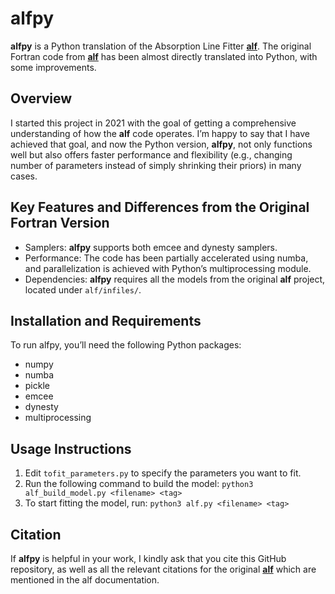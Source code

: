 # alfpy
__alfpy__ is a Python translation of the Absorption Line Fitter [__alf__](https://github.com/cconroy20/alf/tree/master/src). The original Fortran code from [__alf__](https://github.com/cconroy20/alf/tree/master/src) has been almost directly translated into Python, with some improvements.

## Overview
I started this project in 2021 with the goal of getting a comprehensive understanding of how the __alf__ code operates. I’m happy to say that I have achieved that goal, and now the Python version, __alfpy__, not only functions well but also offers faster performance and flexibility (e.g., changing number of parameters instead of simply shrinking their priors) in many cases.

## Key Features and Differences from the Original Fortran Version
- Samplers: __alfpy__ supports both emcee and dynesty samplers.
- Performance: The code has been partially accelerated using numba, and parallelization is achieved with Python’s multiprocessing module.
- Dependencies: __alfpy__ requires all the models from the original __alf__ project, located under `alf/infiles/`.

## Installation and Requirements
To run alfpy, you’ll need the following Python packages:
- numpy
- numba
- pickle
- emcee
- dynesty
- multiprocessing

## Usage Instructions
1.	Edit `tofit_parameters.py` to specify the parameters you want to fit.
2.	Run the following command to build the model:
 `python3 alf_build_model.py <filename> <tag>`
3.	To start fitting the model, run:
`python3 alf.py <filename> <tag>`

## Citation
If __alfpy__ is helpful in your work, I kindly ask that you cite this GitHub repository, as well as all the relevant citations for the original [__alf__](https://github.com/cconroy20/alf/tree/master/src) which are mentioned in the alf documentation.
